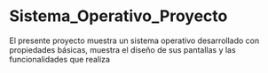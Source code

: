 # Sistema_Operativo_Proyecto
El presente proyecto muestra un sistema operativo desarrollado con propiedades básicas, muestra el diseño de sus pantallas y las funcionalidades que realiza
